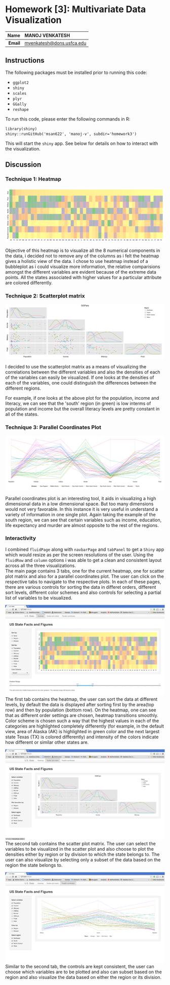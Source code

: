 Homework [3]:  Multivariate Data Visualization
==============================

| **Name**  | MANOJ VENKATESH  |
|----------:|:-------------|
| **Email** | mvenkatesh@dons.usfca.edu |

## Instructions ##

The following packages must be installed prior to running this code:

- `ggplot2`
- `shiny`
- `scales`
- `plyr`
- `GGally`
- `reshape`

To run this code, please enter the following commands in R:

```
library(shiny)
shiny::runGitHub('msan622', 'manoj-v', subdir='homework3')
```
This will start the `shiny` app. See below for details on how to interact with the visualization.


## Discussion ##

### Technique 1: Heatmap ###

![heatmap](heatmap.png)

Objective of this heatmap is to visualize all the 8 numerical components in the data, i decided not to remove any of the columns as i felt the heatmap gives a holistic view of the data. I chose to use heatmap instead of a bubbleplot as i could visualize more information, the relative comparisions amongst the different variables are evident because of the extreme data points. All the states associated with higher values for a particular attribute are colored differently. 

### Technique 2: Scatterplot matrix ###

![scatterplot](smplot.png)

I decided to use the scatterplot matrix as a means of visualizing the correlations between the different variables and also the densities of each of the variables can easily be visualized. If one looks at the densities of each of the variables, one could distinguish the differences between the different regions. 

  For example, if one looks at the above plot for the population, income and literacy, we can see that the 'south' region (in green) is low interms of population and income but the overall literacy levels are pretty constant in all of the states.

### Technique 3: Parallel Coordinates Plot ###

![parallelcoordinates](pcplot.png)

Parallel coordinates plot is an interesting tool, it aids in visualizing a high dimensional data in a low dimensional space. But too many dimensions would not very favorable. In this instance it is very useful in understand a variety of information in one single plot. Again taking the example of the south region, we can see that certain variables such as income, education, life expectancy and murder are almost opposite to the rest of the regions. 

### Interactivity ###

I combined `fluidPage` along with `navbarPage` and `tabPanel` to get a `Shiny` app which would resize as per the screen resolutions of the user. Using the `fluidRow` and `column` options i was able to get a clean and consistent layout across all the three visualizations.  
The main page contains 3 tabs, one for the current heatmap, one for scatter plot matrix and also for a parallel coordinates plot. The user can click on the respective tabs to navigate to the respective plots. In each of these pages, there are various controls for sorting the data in differet orders, different sort levels, different color schemes and also controls for selecting a partial list of variables to be visualized.

![tab1](tab1.png)
  The first tab contains the heatmap, the user can sort the data at different levels, by default the data is displayed after sorting first by the area(top row) and then by population (bottom row). On the heatmap, one can see that as different order settings are chosen, heatmap transitions smoothly. Color scheme is chosen such a way that the highest values in each of the categories are highlighted completely differently (for example, in the default view, area of Alaska (AK) is highlighted in green color and the next largest state Texas (TX) is colored differently) and intensity of the colors indicate how different or similar other states are. 
  
![tab2](tab2.png)
  The second tab contains the scatter plot matrix. The user can select the variables to be visualized in the scatter plot and also choose to plot the densities either by region or by division to which the state belongs to. The user can also visualize by selecting only a subset of the data based on the region the state belongs to.
  
![tab3](tab3.png)
  Similar to the second tab, the controls are kept consistent, the user can choose which variables are to be plotted and also can subset based on the region and also visualize the data based on either the region or its division. 